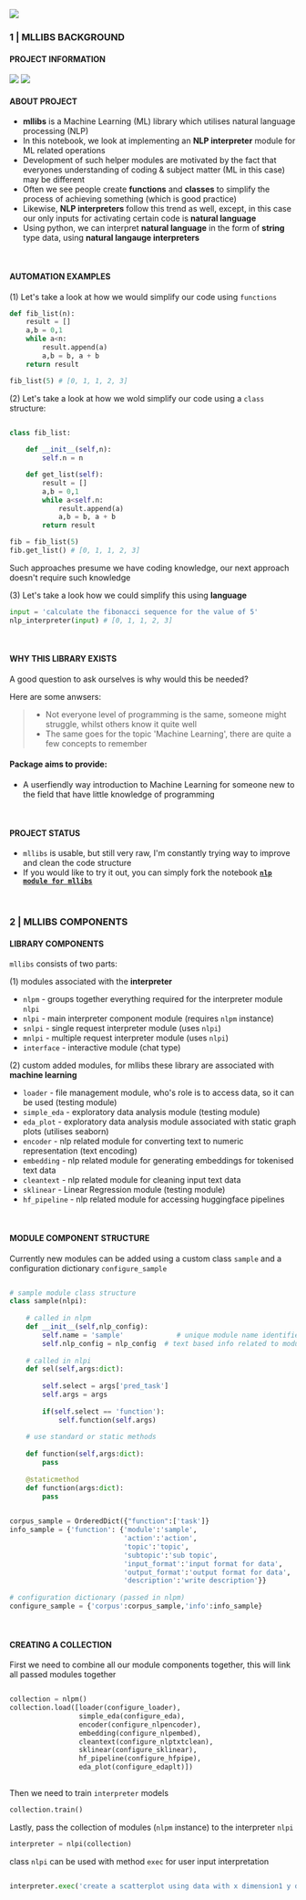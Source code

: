 ![](https://i.imgur.com/y9vUpa0.png)

### **1 | MLLIBS BACKGROUND**

#### **PROJECT INFORMATION**
![](https://camo.githubusercontent.com/d38e6cc39779250a2835bf8ed3a72d10dbe3b05fa6527baa3f6f1e8e8bd056bf/68747470733a2f2f696d672e736869656c64732e696f2f62616467652f436f64652d507974686f6e2d696e666f726d6174696f6e616c3f7374796c653d666c6174266c6f676f3d707974686f6e266c6f676f436f6c6f723d776869746526636f6c6f723d326262633861) ![](https://badgen.net/badge/status/WIP/blue) 

#### **ABOUT PROJECT**

- **mllibs** is a Machine Learning (ML) library which utilises natural language processing (NLP)
- In this notebook, we look at implementing an **NLP interpreter** module for ML related operations
- Development of such helper modules are motivated by the fact that everyones understanding of coding & subject matter (ML in this case) may be different 
- Often we see people create **functions** and **classes** to simplify the process of achieving something (which is good practice)
- Likewise, **NLP interpreters** follow this trend as well, except, in this case our only inputs for activating certain code is **natural language**
- Using python, we can interpret **natural language** in the form of **string** type data, using **natural langauge interpreters**

<br>

#### **AUTOMATION EXAMPLES**

(1) Let's take a look at how we would simplify our code using `functions`

```python
def fib_list(n):
    result = []
    a,b = 0,1
    while a<n:
        result.append(a)
        a,b = b, a + b
    return result

fib_list(5) # [0, 1, 1, 2, 3]
```

(2) Let's take a look at how we wold simplify our code using a `class` structure:

```python

class fib_list:
    
    def __init__(self,n):
        self.n = n

    def get_list(self):
        result = []
        a,b = 0,1
        while a<self.n:
            result.append(a)
            a,b = b, a + b
        return result

fib = fib_list(5)
fib.get_list() # [0, 1, 1, 2, 3]
```

Such approaches presume we have coding knowledge, our next approach doesn't require such knowledge

(3) Let's take a look how we could simplify this using **language**

```python
input = 'calculate the fibonacci sequence for the value of 5'
nlp_interpreter(input) # [0, 1, 1, 2, 3]
```

<br>

#### **WHY THIS LIBRARY EXISTS**

A good question to ask ourselves is why would this be needed?

Here are some anwsers:
> - Not everyone level of programming is the same, someone might struggle, whilst others know it quite well
> - The same goes for the topic 'Machine Learning', there are quite a few concepts to remember


#### **Package aims to provide:**
- A userfiendly way introduction to Machine Learning for someone new to the field that have little knowledge of programming

<br>


#### **PROJECT STATUS**

- `mllibs` is usable, but still very raw, I'm constantly trying way to improve and clean the code structure
- If you would like to try it out, you can simply fork the notebook **<code>[nlp module for mllibs](https://www.kaggle.com/code/shtrausslearning/nlp-nlp-module-for-mllibs)</code>**

<br>


### **2 | MLLIBS COMPONENTS**

#### **LIBRARY COMPONENTS**

`mllibs` consists of two parts:

(1) modules associated with the **interpreter**

- `nlpm` - groups together everything required for the interpreter module `nlpi`
- `nlpi` - main interpreter component module (requires `nlpm` instance)
- `snlpi` - single request interpreter module (uses `nlpi`)
- `mnlpi` - multiple request interpreter module (uses `nlpi`)
- `interface` - interactive module (chat type)

(2) custom added modules, for mllibs these library are associated with **machine learning**

- `loader` - file management module, who's role is to access data, so it can be used (testing module)
- `simple_eda` - exploratory data analysis module (testing module)
- `eda_plot` - exploratory data analysis module associated with static graph plots (utilises seaborn)
- `encoder` - nlp related module for converting text to numeric representation (text encoding)
- `embedding` - nlp related module for generating embeddings for tokenised text data
- `cleantext` - nlp related module for cleaning input text data
- `sklinear` - Linear Regression module (testing module)
- `hf_pipeline` - nlp related module for accessing huggingface pipelines

<br>

#### **MODULE COMPONENT STRUCTURE**

Currently new modules can be added using a custom class `sample` and a configuration dictionary `configure_sample`

```python

# sample module class structure
class sample(nlpi):
    
    # called in nlpm
    def __init__(self,nlp_config):
        self.name = 'sample'             # unique module name identifier (used in nlpm/nlpi)
        self.nlp_config = nlp_config  # text based info related to module (used in nlpm/nlpi)
        
    # called in nlpi
    def sel(self,args:dict):
        
        self.select = args['pred_task']
        self.args = args
        
        if(self.select == 'function'):
            self.function(self.args)
        
    # use standard or static methods
        
    def function(self,args:dict):
        pass
        
    @staticmethod
    def function(args:dict):
        pass
    

corpus_sample = OrderedDict({"function":['task']}
info_sample = {'function': {'module':'sample',
                            'action':'action',
                            'topic':'topic',
                            'subtopic':'sub topic',
                            'input_format':'input format for data',
                            'output_format':'output format for data',
                            'description':'write description'}}
                         
# configuration dictionary (passed in nlpm)
configure_sample = {'corpus':corpus_sample,'info':info_sample}

```

<br>

#### **CREATING A COLLECTION**

First we need to combine all our module components together, this will link all passed modules together

```python

collection = nlpm()
collection.load([loader(configure_loader),
                 simple_eda(configure_eda),
                 encoder(configure_nlpencoder),
                 embedding(configure_nlpembed),
                 cleantext(configure_nlptxtclean),
                 sklinear(configure_sklinear),
                 hf_pipeline(configure_hfpipe),
                 eda_plot(configure_edaplt)])
                 
```

Then we need to train `interpreter` models

```python
collection.train()
```

Lastly, pass the collection of modules (`nlpm` instance) to the interpreter `nlpi` 

```python
interpreter = nlpi(collection)
```

class `nlpi` can be used with method `exec` for user input interpretation

```python

interpreter.exec('create a scatterplot using data with x dimension1 y dimension2')

```

